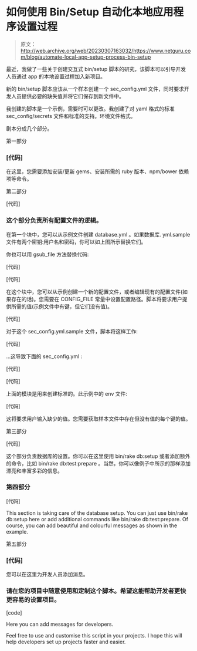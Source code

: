 # 如何使用 Bin/Setup 自动化本地应用程序设置过程

> 原文：<http://web.archive.org/web/20230307163032/https://www.netguru.com/blog/automate-local-app-setup-process-bin-setup>

 最近，我做了一些关于创建交互式 bin/setup 脚本的研究，该脚本可以引导开发人员通过 app 的本地设置过程加入新项目。

新的 bin/setup 脚本应该从一个样本创建一个 sec_config.yml 文件，同时要求开发人员提供必要的缺失值并将它们保存到新文件中。

我创建的脚本是一个示例，需要时可以更改。我创建了对 yaml 格式的标准 sec_config/secrets 文件和标准的支持。环境文件格式。

剧本分成几个部分。

第一部分

### [代码]

在这里，您需要添加安装/更新 gems、安装所需的 ruby 版本、npm/bower 依赖项等命令。

第二部分

[代码]

### 这个部分负责所有配置文件的逻辑。

在第一个块中，您可以从示例文件创建 database.yml 。如果数据库. yml.sample 文件有两个密钥:用户名和密码，你可以如上图所示替换它们。

你也可以用 gsub_file 方法替换代码:

[代码]

[代码]

在这个块中，您可以从示例创建一个新的配置文件，或者编辑现有的配置文件(如果存在的话)。您需要在 CONFIG_FILE 常量中设置配置路径。脚本将要求用户提供所需的值(示例文件中有键，但它们没有值)。

[代码]

对于这个 sec_config.yml.sample 文件，脚本将这样工作:

[代码]

...这导致下面的 sec_config.yml :

[代码]

[代码]

上面的模块是用来创建标准的。此示例中的 env 文件:

[代码]

这将要求用户输入缺少的值。您需要获取样本文件中存在但没有值的每个键的值。

第三部分

[代码]

这个部分负责数据库的设置。你可以在这里使用 bin/rake db:setup 或者添加额外的命令，比如 bin/rake db:test:prepare 。当然，你可以像例子中所示的那样添加漂亮和丰富多彩的信息。

### 第四部分

[代码]

This section is taking care of the database setup. You can just use bin/rake db:setup here or add additional commands like bin/rake db:test:prepare. Of course, you can add beautiful and colourful messages as shown in the example.

第五部分

### [代码]

您可以在这里为开发人员添加消息。

### 请在您的项目中随意使用和定制这个脚本。希望这能帮助开发者更快更容易的设置项目。

[code]

Here you can add messages for developers.

Feel free to use and customise this script in your projects. I hope this will help developers set up projects faster and easier.